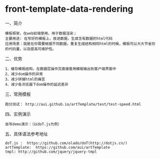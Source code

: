 # front-template-data-rendering

一、简介

    模板框架，在web前端使用，用于数据渲染；
    主要用途: 在写好的模板上，放进数据，生成含有数据的html代码
    应用场景：就是在你需要根据不同数据，重复生成结构相同html的时候，模板可以大大节省你的代码量，以及提高可维护性。
    
二、优势

    1、缓存模板结构，在数据层操作完直接套用模板输出到客户端界面中
    2、减少dom操作的异常
    3、减少拼接html的痛苦
    4、减少各浏览器下dom操作的延迟差异
    
三、常用模板

    跑分测试： http://aui.github.io/artTemplate/test/test-speed.html
    
四、实例演示

    自写demo演示：（以doT.js为例）
    
五、具体语法参考地址  

    doT.js :  https://github.com/olado/doT(http://dotjs.cn/)
    artTemplate:  https://github.com/aui/artTemplate
    tmpl: http://github.com/jquery/jquery-tmpl
